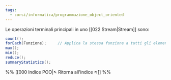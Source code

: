 ```yaml
---
tags:
  - corsi/informatica/programmazione_object_oriented
---
```

Le operazioni terminali principali in uno [[022 Stream|Stream]] sono:
```Java
count();
forEach(Funzione);     // Applica la stessa funzione a tutti gli elementi dello stream
max();
min();
reduce();
summaryStatistics();
```

%%
[[000 Indice POO|↖ Ritorna all'indice ↖]]
%%
